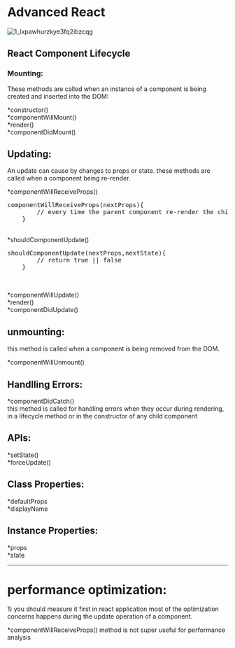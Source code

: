 <h1>Advanced React</h1>

![1_lxpawhurzkye3fq2ibzcqg](https://user-images.githubusercontent.com/18486930/37240052-de40a0d8-245e-11e8-9014-2caa3b8cd018.png)

<h2>React Component Lifecycle</h2>

<h3>Mounting:</h3>
<p> These methods are called when an instance of a component is being created and inserted into the DOM: </p>
*constructor()
<br>
*componentWillMount()
<br>
*render()
<br>
*componentDidMount()
<br>

<h2>Updating:</h2>
<p> An update can cause by changes to props or state. these methods are called when a component being re-render. </p>
*componentWillReceiveProps()
<pre>
componentWillReceiveProps(nextProps){
        // every time the parent component re-render the child component receive props
    }
</pre>
<br>
*shouldComponentUpdate()
<pre>
shouldComponentUpdate(nextProps,nextState){
        // return true || false
    }
 </pre>
<br>
*componentWillUpdate()
<br>
*render()
<br>
*componentDidUpdate()
<br>

<h2>unmounting:</h2>
<p> this method is called when a component is being removed from the DOM. </p>
*componentWillUnmount()
<br>

<h2>Handlling Errors: </h2>
 *componentDidCatch()
 <br>
 this method is called for handling errors when they occur during rendering, in a lifecycle method or in the constructor of any child component
 <br>

<h2>APIs:</h2>
 *setState()
 <br>
 *forceUpdate()
 <br>

<h2>Class Properties:</h2>
*defaultProps
<br>
*displayName
<br>

<h2>Instance Properties:</h2>
 *props
 <br>
 *state
 <br>

<hr>

<h1>performance optimization:</h1>

<p>
1) you should measure it first
in react application most of the optimization concerns happens during the update operation of a component.

*componentWillReceiveProps() method is not super useful for performance analysis

</p>
